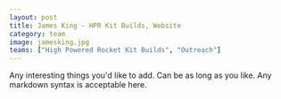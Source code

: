 ```yaml
---
layout: post
title: James King - HPR Kit Builds, Website
category: team
image: jamesking.jpg
teams: ["High Powered Rocket Kit Builds", "Outreach"]
---
```


Any interesting things you'd like to add. Can be as long as you like. Any markdown syntax is acceptable here.